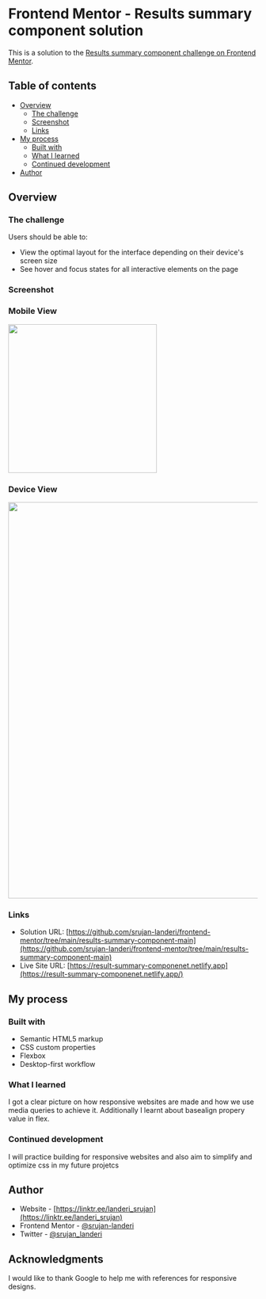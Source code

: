 # Frontend Mentor - Results summary component solution

This is a solution to the [Results summary component challenge on Frontend Mentor](https://www.frontendmentor.io/challenges/results-summary-component-CE_K6s0maV).

## Table of contents

- [Overview](#overview)
  - [The challenge](#the-challenge)
  - [Screenshot](#screenshot)
  - [Links](#links)
- [My process](#my-process)
  - [Built with](#built-with)
  - [What I learned](#what-i-learned)
  - [Continued development](#continued-development)
- [Author](#author)

## Overview



### The challenge

Users should be able to:

- View the optimal layout for the interface depending on their device's screen size
- See hover and focus states for all interactive elements on the page

### Screenshot

### Mobile View
<img width = "300" src = "https://i.postimg.cc/NGpBqs33/Screenshot-2023-03-12-at-14-11-35-Frontend-Mentor-Results-summary-component.png">

### Device View
<img width = "800" src = "https://i.postimg.cc/4NjCsmBS/Screenshot-2023-03-12-at-14-11-15-Frontend-Mentor-Results-summary-component.png">

### Links

- Solution URL: [https://github.com/srujan-landeri/frontend-mentor/tree/main/results-summary-component-main](https://github.com/srujan-landeri/frontend-mentor/tree/main/results-summary-component-main)
- Live Site URL: [https://result-summary-componenet.netlify.app](https://result-summary-componenet.netlify.app/)

## My process

### Built with

- Semantic HTML5 markup
- CSS custom properties
- Flexbox
- Desktop-first workflow

### What I learned

I got a clear picture on how responsive websites are made and how we use media queries to achieve it. Additionally I learnt about basealign propery value in flex.


### Continued development

I will practice building for responsive websites and also aim to simplify and optimize css in my future projetcs

## Author

- Website - [https://linktr.ee/landeri_srujan](https://linktr.ee/landeri_srujan)
- Frontend Mentor - [@srujan-landeri](https://www.frontendmentor.io/profile/srujan-landeri)
- Twitter - [@srujan_landeri](https://twitter.com/srujan_landeri)

## Acknowledgments

I would like to thank Google to help me with references for responsive designs.
